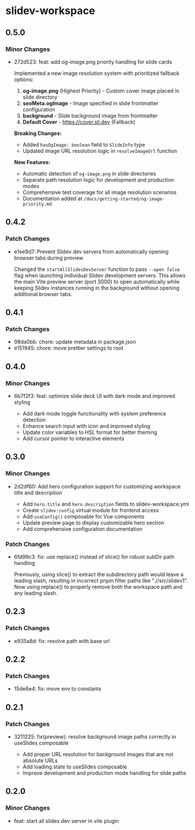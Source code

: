 # slidev-workspace

## 0.5.0

### Minor Changes

- 272d523: feat: add og-image.png priority handling for slide cards

  Implemented a new image resolution system with prioritized fallback options:

  1. **og-image.png** (Highest Priority) - Custom cover image placed in slide directory
  2. **seoMeta.ogImage** - Image specified in slide frontmatter configuration
  3. **background** - Slide background image from frontmatter
  4. **Default Cover** - https://cover.sli.dev (Fallback)

  **Breaking Changes:**

  - Added `hasOgImage: boolean` field to `SlideInfo` type
  - Updated image URL resolution logic in `resolveImageUrl` function

  **New Features:**

  - Automatic detection of `og-image.png` in slide directories
  - Separate path resolution logic for development and production modes
  - Comprehensive test coverage for all image resolution scenarios
  - Documentation added at `/docs/getting-started/og-image-priority.md`

## 0.4.2

### Patch Changes

- e1ee9d7: Prevent Slidev dev servers from automatically opening browser tabs during preview

  Changed the `startAllSlidesDevServer` function to pass `--open false` flag when launching individual Slidev development servers. This allows the main Vite preview server (port 3000) to open automatically while keeping Slidev instances running in the background without opening additional browser tabs.

## 0.4.1

### Patch Changes

- 98da0bb: chore: update metadata in package.json
- e151945: chore: move prettier settings to root

## 0.4.0

### Minor Changes

- 6b7f2f3: feat: optimize slide deck UI with dark mode and improved styling

  - Add dark mode toggle functionality with system preference detection
  - Enhance search input with icon and improved styling
  - Update color variables to HSL format for better theming
  - Add cursor pointer to interactive elements

## 0.3.0

### Minor Changes

- 2d2df60: Add hero configuration support for customizing workspace title and description

  - Add `hero.title` and `hero.description` fields to slidev-workspace.yml
  - Create `slidev:config` virtual module for frontend access
  - Add `useConfig()` composable for Vue components
  - Update preview page to display customizable hero section
  - Add comprehensive configuration documentation

### Patch Changes

- 6fd99c3: fix: use replace() instead of slice() for robust subDir path handling

  Previously, using slice() to extract the subdirectory path would leave a leading slash, resulting in incorrect pnpm filter paths like ".//src/slidev1". Now using replace() to properly remove both the workspace path and any leading slash.

## 0.2.3

### Patch Changes

- e935a8d: fix: resolve path with base url

## 0.2.2

### Patch Changes

- 15de6e4: fix: move env to constants

## 0.2.1

### Patch Changes

- 3211225: fix(preview): resolve background image paths correctly in useSlides composable

  - Add proper URL resolution for background images that are not absolute URLs
  - Add loading state to useSlides composable
  - Improve development and production mode handling for slide paths

## 0.2.0

### Minor Changes

- feat: start all slides dev server in vite plugin
